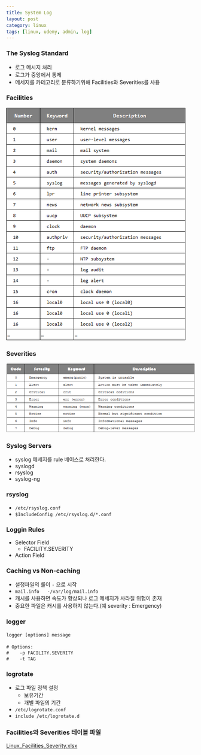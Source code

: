 ```yaml
---
title: System Log
layout: post
category: linux
tags: [linux, udemy, admin, log]
---
```

### The Syslog Standard
- 로그 메시지 처리
- 로그가 중앙에서 통제
- 메세지를 카테고리로 분류하기위해 Facilities와 Severities를 사용

### Facilities
![image](/uploads/linux/linux_udemy_01.png)

### Severities
![image](/uploads/linux/linux_udemy_02.png)

### Syslog Servers
- syslog 메세지를 rule 베이스로 처리한다.
- syslogd
- rsyslog
- syslog-ng

### rsyslog
- `/etc/rsyslog.conf`
- `$IncludeConfig /etc/rsyslog.d/*.conf`

### Loggin Rules
- Selector Field
    - FACILITY.SEVERITY
- Action Field

### Caching vs Non-caching
- 설정파일의 룰이 `-` 으로 시작
- `mail.info   -/var/log/mail.info`
- 캐시를 사용하면 속도가 향상되나 로그 메세지가 사라질 위험이 존재
- 중요한 파일은 캐시를 사용하지 않는다.(예 severity : Emergency)

### logger
```{.sh}
logger [options] message

# Options:
#    -p FACILITY.SEVERITY
#    -t TAG
```

### logrotate
- 로그 파일 정책 설정
   - 보유기간
   - 개별 파일의 기간
- `/etc/logrotate.conf`
- `include /etc/logrotate.d`


### Facilities와 Severities 테이블 파일
[Linux_Facilities_Severity.xlsx](/uploads/linux/Linux_Facilities_Severity.xlsx)